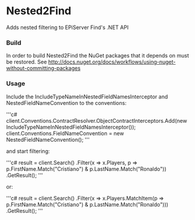 Nested2Find
===========

Adds nested filtering to EPiServer Find's .NET API

### Build

In order to build Nested2Find the NuGet packages that it depends on must be restored.
See http://docs.nuget.org/docs/workflows/using-nuget-without-committing-packages

### Usage

Include the IncludeTypeNameInNestedFieldNamesInterceptor and NestedFieldNameConvention to the conventions:

'''c#
client.Conventions.ContractResolver.ObjectContractInterceptors.Add(new IncludeTypeNameInNestedFieldNamesInterceptor());
client.Conventions.FieldNameConvention = new NestedFieldNameConvention();
'''

and start filtering:

'''c#
result = client.Search<Team>()
             .Filter(x => x.Players, p => p.FirstName.Match("Cristiano") & p.LastName.Match("Ronaldo"))
             .GetResult();
'''

or:

'''c#
result = client.Search<Team>()
            .Filter(x => x.Players.MatchItem(p => p.FirstName.Match("Cristiano") & p.LastName.Match("Ronaldo")))
            .GetResult();
'''